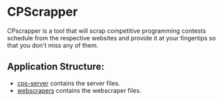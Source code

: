 # CPScrapper

CPscrapper is a tool that will scrap competitive programming contests schedule from the respective websites and provide it at your fingertips so that you don't miss any of them.

Application Structure:
------------------------------------------------------------------------
* [cps-server](cps-server) contains the server files.
* [webscrapers](webscrapers) contains the webscraper files.
